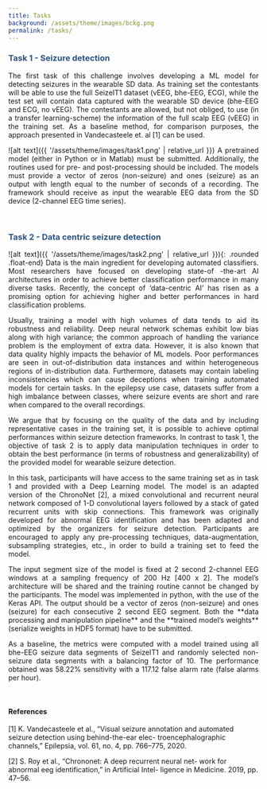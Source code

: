```yaml
---
title: Tasks
background: /assets/theme/images/bckg.png
permalink: /tasks/
---
```


### **<span style="color:#2B547E">Task 1 - Seizure detection</span>**

<p style='text-align: justify;'>
The first task of this challenge involves developing a ML model for detecting seizures in the wearable SD data. As training set the contestants will be able to use the full SeizeIT1 dataset (vEEG, bhe-EEG, ECG), while the test set will contain data captured with the wearable SD device (bhe-EEG and ECG, no vEEG). The contestants are allowed, but not obliged, to use (in a transfer learning-scheme) the information of the full scalp EEG (vEEG) in the training set. As a baseline method, for comparison purposes, the approach presented in Vandecasteele et. al [1] can be used.
</p>

<p style='text-align: justify;'>
![alt text]({{ '/assets/theme/images/task1.png' | relative_url }})
A pretrained model (either in Python or in Matlab) must be submitted. Additionally, the routines used for pre- and post-processing should be included. The models must provide a vector of zeros (non-seizure) and ones (seizure) as an output with length equal to the number of seconds of a recording. The framework should receive as input the wearable EEG data from the SD device (2-channel EEG time series).
</p>

&nbsp;  

### **<span style="color:#2B547E">Task 2 - Data centric seizure detection</span>**

<p style='text-align: justify;'>
![alt text]({{ '/assets/theme/images/task2.png' | relative_url }}){: .rounded .float-end}
Data is the main ingredient for developing automated classifiers. Most researchers have focused on developing state-of -the-art AI architectures in order to achieve better classification performance in many diverse tasks. Recently, the concept of ‘data-centric AI’ has risen as a promising option for achieving higher and better performances in hard classification problems.
</p>

<p style='text-align: justify;'>
Usually, training a model with high volumes of data tends to aid its robustness and reliability. Deep neural network schemas exhibit low bias along with high variance; the common approach of handling the variance problem is the employment of extra data. However, it is also known that data quality highly impacts the behavior of ML models. Poor performances are seen in out-of-distribution data instances and within heterogeneous regions of in-distribution data. Furthermore, datasets may contain labeling inconsistencies which can cause deceptions when training automated models for certain tasks. In the epilepsy use case, datasets suffer from a high imbalance between classes, where seizure events are short and rare when compared to the overall recordings.
</p>

<p style='text-align: justify;'>
We argue that by focusing on the quality of the data and by including representative cases in the training set, it is possible to achieve optimal performances within seizure detection frameworks. In contrast to task 1, the objective of task 2 is to apply data manipulation techniques in order to obtain the best performance (in terms of robustness and generalizability) of the provided model for wearable seizure detection.
</p>

<p style='text-align: justify;'>
In this task, participants will have access to the same training set as in task 1 and provided with a Deep Learning model. The model is an adapted version of the ChronoNet [2], a mixed convolutional and recurrent neural network composed of 1-D convolutional layers followed by a stack of gated recurrent units with skip connections. This framework was originally developed for abnormal EEG identification and has been adapted and optimized by the organizers for seizure detection. Participants are encouraged to apply any pre-processing techniques, data-augmentation, subsampling strategies, etc., in order to build a training set to feed the model.
</p>

<p style='text-align: justify;'>
The input segment size of the model is fixed at 2 second 2-channel EEG windows at a sampling frequency of 200 Hz [400 x 2]. The model’s architecture will be shared and the training routine cannot be changed by the participants. The model was implemented in python, with the use of the Keras API.
The output should be a vector of zeros (non-seizure) and ones (seizure) for each consecutive 2 second EEG segment. Both the **data processing and manipulation pipeline** and the **trained model’s weights** (serialize weights in HDF5 format) have to be submitted.
</p>

<p style='text-align: justify;'>
As a baseline, the metrics were computed with a model trained using all bhe-EEG seizure data segments of SeizeIT1 and randomly selected non-seizure data segments with a balancing factor of 10. The performance obtained was 58.22% sensitivity with a 117.12 false alarm rate (false alarms per hour).
</p>

&nbsp;  

#### References

[1] K. Vandecasteele et al., “Visual seizure annotation and automated seizure detection using behind-the-ear elec- troencephalographic channels,” Epilepsia, vol. 61, no. 4, pp. 766–775, 2020.

[2] S. Roy et al., “Chrononet: A deep recurrent neural net- work for abnormal eeg identification,” in Artificial Intel-
ligence in Medicine. 2019, pp. 47–56.